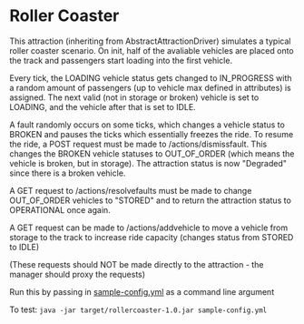 # Roller Coaster
This attraction (inheriting from AbstractAttractionDriver) simulates a typical roller coaster scenario. On init, half of the avaliable vehicles are placed onto the track and passengers start loading into the first vehicle.

Every tick, the LOADING vehicle status gets changed to IN_PROGRESS with a random amount of passengers (up to vehicle max defined in attributes) is assigned. The next valid (not in storage or broken) vehicle is set to LOADING, and the vehicle after that is set to IDLE. 

A fault randomly occurs on some ticks, which changes a vehicle status to BROKEN and pauses the ticks which essentially freezes the ride. To resume the ride, a POST request must be made to /actions/dismissfault. This changes the BROKEN vehicle statuses to OUT_OF_ORDER (which means the vehicle is broken, but in storage). The attraction status is now "Degraded" since there is a broken vehicle.

A GET request to /actions/resolvefaults must be made to change OUT_OF_ORDER vehicles to "STORED" and to return the attraction status to OPERATIONAL once again.

A GET request can be made to /actions/addvehicle to move a vehicle from storage to the track to increase ride capacity (changes status from STORED to IDLE)

(These requests should NOT be made directly to the attraction - the manager should proxy the requests)

Run this by passing in [sample-config.yml](sample-config.yml) as a command line argument

To test: `java -jar target/rollercoaster-1.0.jar sample-config.yml`